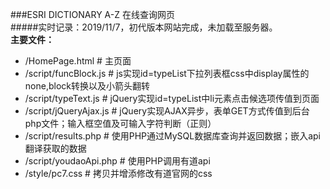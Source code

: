 ###ESRI DICTIONARY A-Z 在线查询网页  
#####实时记录：2019/11/7，初代版本网站完成，未加载至服务器。  
**主要文件：**
- /HomePage.html            # 主页面
- /script/funcBlock.js      # js实现id=typeList下拉列表框css中display属性的none,block转换以及小箭头翻转
- /script/typeText.js       # jQuery实现id=typeList中li元素点击候选项传值到页面
- /script/jQueryAjax.js     # jQuery实现AJAX异步，表单GET方式传值到后台php文件；输入框空值及可输入字符判断（正则）
- /script/results.php       # 使用PHP通过MySQL数据库查询并返回数据；嵌入api翻译获取的数据
- /script/youdaoApi.php     # 使用PHP调用有道api
- /style/pc7.css            # 拷贝并增添修改有道官网的css